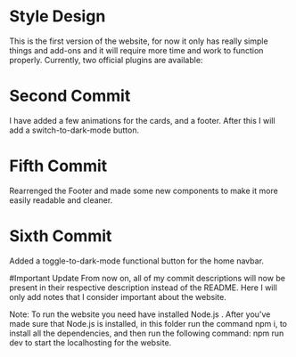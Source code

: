 # Style Design
This is the first version of the website, for now it only has really simple things and add-ons and it will require more time and work to function properly.
Currently, two official plugins are available:

# Second Commit
I have added a few animations for the cards, and a footer. After this I will add a switch-to-dark-mode button.

# Fifth Commit
Rearrenged the Footer and made some new components to make it more easily readable and cleaner.

# Sixth Commit
Added a toggle-to-dark-mode functional button for the home navbar.

#Important Update
From now on, all of my commit descriptions will now be present in their respective description instead of the README. Here I will only add notes that I consider important about the website.




Note: To run the website you need have installed Node.js . After you've made sure that Node.js is installed, in this folder run the command npm i, to install all the dependencies, and then run the following command: npm run dev to start the localhosting for the website.
